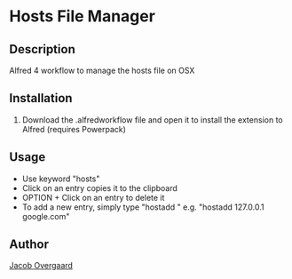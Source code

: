 # Hosts File Manager

## Description
Alfred 4 workflow to manage the hosts file on OSX

## Installation

1. Download the .alfredworkflow file and open it to install the extension to Alfred (requires Powerpack)

## Usage

+ Use keyword "hosts"
+ Click on an entry copies it to the clipboard
+ OPTION + Click on an entry to delete it
+ To add a new entry, simply type "hostadd <IP address> <hostname>" e.g. "hostadd 127.0.0.1 google.com"

## Author
[Jacob Overgaard](https://snebold.dk)
